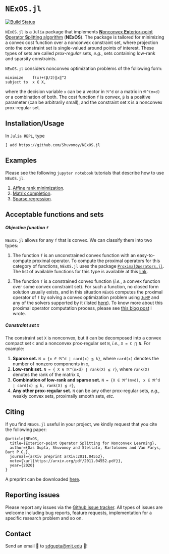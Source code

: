 # ```NExOS.jl```
[![Build Status](https://travis-ci.com/Shuvomoy/NExOS.jl.svg?branch=master)](https://travis-ci.com/Shuvomoy/NExOS.jl)

``NExOS.jl`` is a `Julia` package that implements [**N**onconvex **Ex**terior-point **O**perator **S**plitting algorithm](https://arxiv.org/abs/2011.04552) (**NExOS**). The package is tailored for minimizing a convex cost function over a nonconvex constraint set, where projection onto the constraint set is single-valued around points of interest. These types of sets are called *prox-regular* sets, *e.g.*, sets containing low-rank and sparsity constraints. 

``NExOS.jl`` considers nonconvex optimization problems of the following form:

```
minimize    f(x)+(β/2)‖x‖^2
subject to  x ∈ X,
```

where the decision variable `x` can be a vector in `ℜ^d` or a matrix in `ℜ^(m×d)` or a combination of both. The cost function `f` is convex, `β` is a positive parameter (can be arbitrarily small), and the constraint set `X` is a nonconvex prox-regular set. 

## Installation/Usage

In `Julia REPL`, type

```] add https://github.com/Shuvomoy/NExOS.jl```

## Examples
Please see the following `jupyter notebook` tutorials that describe how to use `NExOS.jl`. 

1. [Affine rank minimization](https://nbviewer.jupyter.org/github/Shuvomoy/NExOS.jl/blob/master/tutorials/Affine%20rank%20minimization%20using%20NExOS.jl.ipynb).
2. [Matrix completion](https://nbviewer.jupyter.org/github/Shuvomoy/NExOS.jl/blob/master/tutorials/Matrix_completion_problem_NEXOS.ipynb).
3. [Sparse regression](https://nbviewer.jupyter.org/github/Shuvomoy/NExOS.jl/blob/master/tutorials/sparse_regression_using_NExOS.ipynb).

## Acceptable functions and sets

##### Objective function `f`
`NExOS.jl` allows for any `f` that is convex. We can classify them into two types:

1. The function `f` is an unconstrained convex function with an easy-to-compute proximal operator. To compute the proximal operators for this category of functions, `NExOS.jl` uses the package [`ProximalOperators.jl`](https://github.com/kul-forbes/ProximalOperators.jl). The list of available functions for this type is available at this [link](https://kul-forbes.github.io/ProximalOperators.jl/stable/functions/). 

2. The function `f` is a constrained convex function (*i.e.*, a convex function over some convex constraint set). For such a function, no closed form solution usually exists, and in this situation `NExOS` computes the proximal operator of `f` by solving a convex optimization problem using [`JuMP`](https://github.com/jump-dev/JuMP.jl)  and any of the solvers supported by it (listed [here](https://jump.dev/JuMP.jl/stable/installation/#Getting-Solvers-1)). To know more about this proximal operator computation process, please see [this blog post](https://shuvomoy.github.io/blog/programming/2020/09/08/proximal_operator_over_matrix.html) I wrote.

##### Constraint set `X`
The constraint set `X` is nonconvex, but it can be decomposed into a convex compact set `C` and a nonconvex prox-regular set `N`, *i.e.*, `X = C ⋂ N`. For example:

1. **Sparse set.**  `N = {x ∈ ℜ^d ∣ card(x) ≦ k}`, where `card(x)` denotes the number of nonzero components in `x`,
2. **Low-rank set.**  `N = { X ∈ ℜ^(m×d) ∣ rank(X) ≦ r}`, where `rank(X)` denotes the rank of the matrix `X`,
3. **Combination of low-rank and sparse set.**  `N = {X ∈ ℜ^(m×d), x ∈ ℜ^d ∣ card(x) ≦ k, rank(X) ≦ r}`,  
4. **Any other prox-regular set.**  `N` can be any other prox-regular sets, *e.g.,* weakly convex sets, proximally smooth sets, *etc.* 


## Citing
If you find `NExOS.jl` useful in your project, we kindly request that you cite the following paper:
```
@article{NExOS,
  title={Exterior-point Operator Splitting for Nonconvex Learning},
  author={Das Gupta, Shuvomoy and Stellato, Bartolomeo and Van Parys, Bart P.G.},
  journal={arXiv preprint arXiv:2011.04552},
  note={\url{https://arxiv.org/pdf/2011.04552.pdf}},
  year={2020}
}
```
A preprint can be downloaded [here](https://arxiv.org/pdf/2011.04552.pdf).

## Reporting issues
Please report any issues via the [Github issue tracker](https://github.com/Shuvomoy/NExOS.jl/issues). All types of issues are welcome including bug reports, feature requests, implementation for a specific research problem and so on.

## Contact
Send an email :email: to [sdgupta@mit.edu](mailto:sdgupta@mit.edu) :rocket:!	


